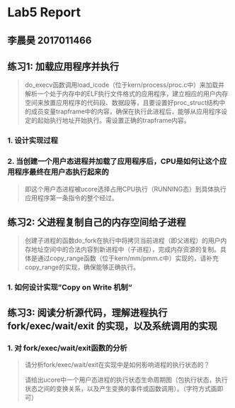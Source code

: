 # Lab5 Report
## 李晨昊 2017011466
## 练习1: 加载应用程序并执行
> do_execv函数调用load_icode（位于kern/process/proc.c中）来加载并解析一个处于内存中的ELF执行文件格式的应用程序，建立相应的用户内存空间来放置应用程序的代码段、数据段等，且要设置好proc_struct结构中的成员变量trapframe中的内容，确保在执行此进程后，能够从应用程序设定的起始执行地址开始执行。需设置正确的trapframe内容。
### 1. 设计实现过程
### 2. 当创建一个用户态进程并加载了应用程序后，CPU是如何让这个应用程序最终在用户态执行起来的
> 即这个用户态进程被ucore选择占用CPU执行（RUNNING态）到具体执行应用程序第一条指令的整个经过。

## 练习2: 父进程复制自己的内存空间给子进程
> 创建子进程的函数do_fork在执行中将拷贝当前进程（即父进程）的用户内存地址空间中的合法内容到新进程中（子进程），完成内存资源的复制。具体是通过copy_range函数（位于kern/mm/pmm.c中）实现的，请补充copy_range的实现，确保能够正确执行。

### 1. 如何设计实现”Copy on Write 机制“

## 练习3: 阅读分析源代码，理解进程执行 fork/exec/wait/exit 的实现，以及系统调用的实现
### 1. 对 fork/exec/wait/exit函数的分析
> 请分析fork/exec/wait/exit在实现中是如何影响进程的执行状态的？
> 
> 请给出ucore中一个用户态进程的执行状态生命周期图（包执行状态，执行状态之间的变换关系，以及产生变换的事件或函数调用）。（字符方式画即可）
